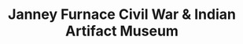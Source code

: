 ---
layout: repo
title: "Janney Furnace Civil War & Indian Artifact Museum"
id: 10736
permalink: repos/10736/
---
